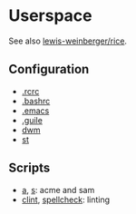# Userspace
See also [lewis-weinberger/rice](https://github.com/lewis-weinberger/rice).

## Configuration

- [.rcrc](./etc/.rcrc)
- [.bashrc](./etc/.bashrc)  
- [.emacs](./etc/.emacs) 
- [.guile](./etc/.guile) 
- [dwm](./etc/dwm) 
- [st](./etc/st)

## Scripts

- [a](./bin/a), [s](./bin/s): acme and sam
- [clint](./bin/clint), [spellcheck](./bin/spellcheck): linting

